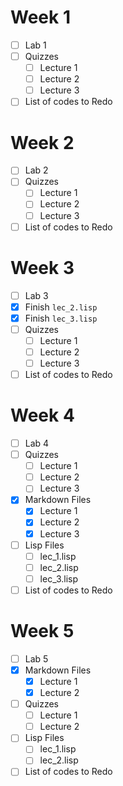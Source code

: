 # Week 1
- [ ] Lab 1
- [ ] Quizzes
    - [ ] Lecture 1
    - [ ] Lecture 2
    - [ ] Lecture 3
- [ ] List of codes to Redo

# Week 2
- [ ] Lab 2
- [ ] Quizzes
    - [ ] Lecture 1
    - [ ] Lecture 2
    - [ ] Lecture 3
- [ ] List of codes to Redo

# Week 3
- [ ] Lab 3
- [x] Finish `lec_2.lisp`
- [x] Finish `lec_3.lisp`
- [ ] Quizzes
    - [ ] Lecture 1
    - [ ] Lecture 2
    - [ ] Lecture 3
- [ ] List of codes to Redo

# Week 4
- [ ] Lab 4
- [ ] Quizzes
    - [ ] Lecture 1
    - [ ] Lecture 2
    - [ ] Lecture 3
- [x] Markdown Files
    - [x] Lecture 1
    - [x] Lecture 2
    - [x] Lecture 3
- [ ] Lisp Files
    - [ ] lec_1.lisp
    - [ ] lec_2.lisp
    - [ ] lec_3.lisp
- [ ] List of codes to Redo

# Week 5
- [ ] Lab 5
- [x] Markdown Files
    - [x] Lecture 1
    - [x] Lecture 2
- [ ] Quizzes
    - [ ] Lecture 1
    - [ ] Lecture 2
- [ ] Lisp Files
    - [ ] lec_1.lisp
    - [ ] lec_2.lisp
- [ ] List of codes to Redo
